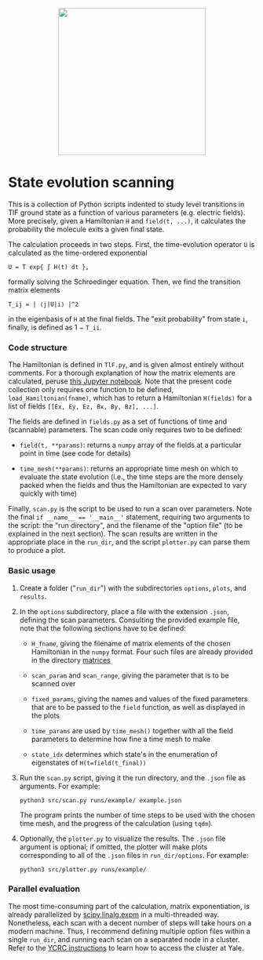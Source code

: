 <p align="center">
  <img width="300" src="https://raw.githubusercontent.com/ograsdijk/CeNTREX/master/CeNTREX%20logo.png">
</p>

# State evolution scanning

This is a collection of Python scripts indented to study level transitions in
TlF ground state as a function of various parameters (e.g. electric fields).
More precisely, given a Hamiltonian `H` and `field(t, ...)`, it calculates the
probability the molecule exits a given final state.

The calculation proceeds in two steps. First, the time-evolution operator `U` is
calculated as the time-ordered exponential

    U = T exp{ ∫ H(t) dt },

formally solving the Schroedinger equation. Then, we find the transition
matrix elements

    T_ij = | ⟨j|U|i⟩ |^2

in the eigenbasis of `H` at the final fields. The "exit probability" from state
`i`, finally, is defined as 1 − `T_ii`.

### Code structure

The Hamiltonian is defined in `TlF.py`, and is given almost entirely without
comments. For a thorough explanation of how the matrix elements are calculated,
peruse [this Jupyter notebook](https://github.com/js216/TlF-ground-state-Hamiltonian).
Note that the present code collection only requires one function to be defined,
`load_Hamiltonian(fname)`, which has to return a Hamiltonian `H(fields)` for a
list of fields `[[Ex, Ey, Ez, Bx, By, Bz], ...]`.

The fields are defined in `fields.py` as a set of functions of time and
(scannable) parameters. The scan code only requires two to be defined:

- `field(t, **params)`: returns a `numpy` array of the fields at a particular
  point in time (see code for details)

- `time_mesh(**params)`: returns an appropriate time mesh on which to evaluate
  the state evolution (i.e., the time steps are the more densely packed when the
  fields and thus the Hamiltonian are expected to vary quickly with time)

Finally, `scan.py` is the script to be used to run a scan over parameters. Note
the final `if __name__ == '__main__'` statement, requiring two arguments to the
script: the "run directory", and the filename of the "option file" (to be
explained in the next section). The scan results are written in the appropriate
place in the `run_dir`, and the script `plotter.py` can parse them to produce a
plot.

### Basic usage

1. Create a folder ("`run_dir`") with the subdirectories `options`, `plots`, and
   `results`.

2. In the `options` subdirectory, place a file with the extension `.json`,
   defining the scan parameters. Consulting the provided example file, note that
   the following sections have to be defined:

   - `H_fname`, giving the filename of matrix elements of the chosen Hamiltonian
     in the `numpy` format. Four such files are already provided in the
     directory [matrices](https://github.com/js216/State-evolution/tree/master/matrices)

   - `scan_param` and `scan_range`, giving the parameter that is to be scanned
     over

   - `fixed_params`, giving the names and values of the fixed parameters that
     are to be passed to the `field` function, as well as displayed in the plots

   - `time_params` are used by `time_mesh()` together with all the field
     parameters to determine how fine a time mesh to make

   - `state_idx` determines which state's  in the enumeration of eigenstates of
     `H(t=field(t_final))`

3. Run the `scan.py` script, giving it the run directory, and the `.json` file
   as arguments. For example:

       python3 src/scan.py runs/example/ example.json

   The program prints the number of time steps to be used with the chosen time
   mesh, and the progress of the calculation (using `tqdm`).

4. Optionally, the `plotter.py` to visualize the results. The `.json` file argument
   is optional; if omitted, the plotter will make plots corresponding to all of
   the `.json` files in `run_dir/options`. For example:

       python3 src/plotter.py runs/example/

### Parallel evaluation

The most time-consuming part of the calculation, matrix exponentiation, is
already parallelized by
[scipy.linalg.expm](https://docs.scipy.org/doc/scipy-0.15.1/reference/generated/scipy.linalg.expm.html)
in a multi-threaded way. Nonetheless, each scan with a decent number of steps
will take hours on a modern machine. Thus, I recommend defining multiple option
files within a single `run_dir`, and running each scan on a separated node in a
cluster. Refer to the [YCRC instructions](https://docs.ycrc.yale.edu/clusters-at-yale/)
to learn how to access the cluster at Yale.
